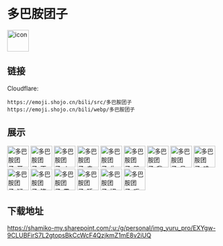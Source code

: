 # 多巴胺团子
<img src="https://emoji.shojo.cn/bili/src/多巴胺团子/icon.png" width="50" height="50" alt="icon">

## 链接
Cloudflare:
```
https://emoji.shojo.cn/bili/src/多巴胺团子
https://emoji.shojo.cn/bili/webp/多巴胺团子
```
## 展示
<img src="https://emoji.shojo.cn/bili/src/多巴胺团子/多巴胺团子-开心.png" width="50" height="50" alt="多巴胺团子-开心">
<img src="https://emoji.shojo.cn/bili/src/多巴胺团子/多巴胺团子-不高兴.png" width="50" height="50" alt="多巴胺团子-不高兴">
<img src="https://emoji.shojo.cn/bili/src/多巴胺团子/多巴胺团子-人没了.png" width="50" height="50" alt="多巴胺团子-人没了">
<img src="https://emoji.shojo.cn/bili/src/多巴胺团子/多巴胺团子-卖萌.png" width="50" height="50" alt="多巴胺团子-卖萌">
<img src="https://emoji.shojo.cn/bili/src/多巴胺团子/多巴胺团子-生气.png" width="50" height="50" alt="多巴胺团子-生气">
<img src="https://emoji.shojo.cn/bili/src/多巴胺团子/多巴胺团子-哭了.png" width="50" height="50" alt="多巴胺团子-哭了">
<img src="https://emoji.shojo.cn/bili/src/多巴胺团子/多巴胺团子-我爱了.png" width="50" height="50" alt="多巴胺团子-我爱了">
<img src="https://emoji.shojo.cn/bili/src/多巴胺团子/多巴胺团子-呆滞.png" width="50" height="50" alt="多巴胺团子-呆滞">
<img src="https://emoji.shojo.cn/bili/src/多巴胺团子/多巴胺团子-哇哦.png" width="50" height="50" alt="多巴胺团子-哇哦">
<img src="https://emoji.shojo.cn/bili/src/多巴胺团子/多巴胺团子-疑惑.png" width="50" height="50" alt="多巴胺团子-疑惑">
<img src="https://emoji.shojo.cn/bili/src/多巴胺团子/多巴胺团子-猪瘾犯了.png" width="50" height="50" alt="多巴胺团子-猪瘾犯了">
<img src="https://emoji.shojo.cn/bili/src/多巴胺团子/多巴胺团子-震惊.png" width="50" height="50" alt="多巴胺团子-震惊">
<img src="https://emoji.shojo.cn/bili/src/多巴胺团子/多巴胺团子-睡了.png" width="50" height="50" alt="多巴胺团子-睡了">
<img src="https://emoji.shojo.cn/bili/src/多巴胺团子/多巴胺团子-切.png" width="50" height="50" alt="多巴胺团子-切">
<img src="https://emoji.shojo.cn/bili/src/多巴胺团子/多巴胺团子-呕.png" width="50" height="50" alt="多巴胺团子-呕">

## 下载地址

https://shamiko-my.sharepoint.com/:u:/g/personal/img_yuru_pro/EXYgw-9CLUBFirS7L2gtopsBkCcWcF4QzjkmZ1mE8v2iUQ